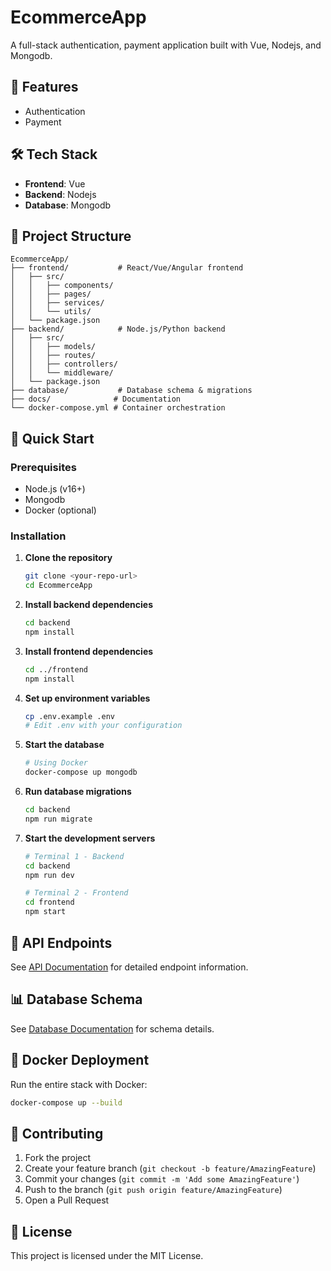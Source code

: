 # EcommerceApp

A full-stack authentication, payment application built with Vue, Nodejs, and Mongodb.

## 🚀 Features

- Authentication
- Payment

## 🛠️ Tech Stack

- **Frontend**: Vue
- **Backend**: Nodejs  
- **Database**: Mongodb

## 📁 Project Structure

```
EcommerceApp/
├── frontend/           # React/Vue/Angular frontend
│   ├── src/
│   │   ├── components/
│   │   ├── pages/
│   │   ├── services/
│   │   └── utils/
│   └── package.json
├── backend/            # Node.js/Python backend
│   ├── src/
│   │   ├── models/
│   │   ├── routes/
│   │   ├── controllers/
│   │   └── middleware/
│   └── package.json
├── database/           # Database schema & migrations
├── docs/              # Documentation
└── docker-compose.yml # Container orchestration
```

## 🚀 Quick Start

### Prerequisites
- Node.js (v16+)
- Mongodb
- Docker (optional)

### Installation

1. **Clone the repository**
   ```bash
   git clone <your-repo-url>
   cd EcommerceApp
   ```

2. **Install backend dependencies**
   ```bash
   cd backend
   npm install
   ```

3. **Install frontend dependencies**
   ```bash
   cd ../frontend
   npm install
   ```

4. **Set up environment variables**
   ```bash
   cp .env.example .env
   # Edit .env with your configuration
   ```

5. **Start the database**
   ```bash
   # Using Docker
   docker-compose up mongodb
   ```

6. **Run database migrations**
   ```bash
   cd backend
   npm run migrate
   ```

7. **Start the development servers**
   ```bash
   # Terminal 1 - Backend
   cd backend
   npm run dev

   # Terminal 2 - Frontend  
   cd frontend
   npm start
   ```

## 📡 API Endpoints

See [API Documentation](./docs/API.md) for detailed endpoint information.

## 📊 Database Schema

See [Database Documentation](./docs/DATABASE.md) for schema details.

## 🐳 Docker Deployment

Run the entire stack with Docker:

```bash
docker-compose up --build
```

## 🤝 Contributing

1. Fork the project
2. Create your feature branch (`git checkout -b feature/AmazingFeature`)
3. Commit your changes (`git commit -m 'Add some AmazingFeature'`)
4. Push to the branch (`git push origin feature/AmazingFeature`)
5. Open a Pull Request

## 📄 License

This project is licensed under the MIT License.
